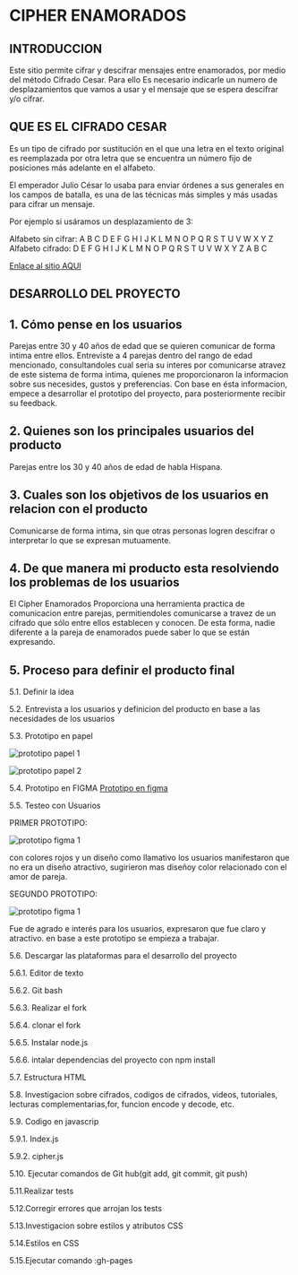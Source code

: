 # CIPHER ENAMORADOS

## INTRODUCCION

Este sitio permite cifrar y descifrar mensajes entre enamorados, por medio del método Cifrado Cesar. Para ello Es necesario indicarle un  numero de desplazamientos que vamos a usar y el mensaje que se espera descifrar y/o cifrar.

## QUE ES EL CIFRADO CESAR

Es un tipo de cifrado por sustitución en el que una letra en el texto original es reemplazada por otra letra que se encuentra un número fijo de posiciones más adelante en el alfabeto.

El emperador Julio César lo usaba para enviar órdenes a sus generales en los campos de batalla, es una de las técnicas más simples y más usadas para cifrar un mensaje.

Por ejemplo si usáramos un desplazamiento de 3:

Alfabeto sin cifrar: A B C D E F G H I J K L M N O P Q R S T U V W X Y Z
Alfabeto cifrado: D E F G H I J K L M N O P Q R S T U V W X Y Z A B C


[Enlace al sitio AQUI](https://erikaarango.github.io/SCL015-cipher/src/index.html)

## DESARROLLO DEL PROYECTO

## 1. Cómo pense en los usuarios

Parejas entre 30 y 40 años de edad que  se quieren comunicar de forma intima entre ellos. Entreviste a 4 parejas dentro del rango de edad mencionado, consultandoles cual seria su interes por comunicarse atravez de este sistema de forma intima, quienes me proporcionaron la informacion sobre sus necesides, gustos y preferencias. Con base en ésta informacion, empece a desarrollar el prototipo del proyecto, para posteriormente recibir su feedback.
 
## 2. Quienes son los principales usuarios del producto

Parejas entre los 30 y 40 años de edad de habla Hispana.

## 3. Cuales son los objetivos de  los usuarios en relacion con el producto

Comunicarse de forma intima, sin que otras personas logren descifrar o  interpretar lo que se expresan mutuamente.

## 4. De que manera mi producto esta resolviendo los problemas de los usuarios

El Cipher Enamorados Proporciona una herramienta practica de comunicacion entre parejas, permitiendoles comunicarse a travez de un cifrado que sólo entre ellos establecen y conocen. De esta forma, nadie diferente a la pareja de enamorados puede saber lo que se están expresando.


## 5. Proceso para definir el producto final

5.1. Definir la idea

5.2. Entrevista a los usuarios y definicion del producto en base a las  necesidades de los usuarios

5.3. Prototipo en papel

![prototipo papel 1](C:\Users\PANDITINHO\Desktop\IM\pPapel1.jpg)

![prototipo papel 2](C:\Users\PANDITINHO\Desktop\IM\pPapel2.jpg)

5.4. Prototipo en FIGMA
[Prototipo en figma](https://www.figma.com/file/VS1vZ5YvlaOFf6iwXH2keQ/cipher-ENAMORADOS?node-id=0%3A1)


5.5. Testeo con Usuarios

PRIMER PROTOTIPO: 


![prototipo figma 1](C:\Users\PANDITINHO\Desktop\IM\pFigma1.jpg)

con colores rojos y un diseño como llamativo
los usuarios manifestaron que no era un diseño atractivo, sugirieron mas diseñoy color relacionado con el amor de pareja.


SEGUNDO PROTOTIPO: 

![prototipo figma 1](C:\Users\PANDITINHO\Desktop\IM\pFigma2.jpg)


Fue de agrado e interés para los usuarios, expresaron que fue claro y atractivo. en base a este prototipo se empieza a trabajar.

5.6. Descargar las plataformas para el desarrollo del proyecto 

  5.6.1. Editor de texto
 
  5.6.2. Git bash
 
  5.6.3. Realizar el fork
 
  5.6.4. clonar el fork
 
  5.6.5. Instalar node.js
 
  5.6.6. intalar dependencias del proyecto con npm install

5.7. Estructura HTML

5.8. Investigacion sobre cifrados, codigos de cifrados, videos, tutoriales, lecturas complementarias,for, funcion encode y decode, etc.

5.9. Codigo en javascrip

  5.9.1. Index.js

  5.9.2. cipher.js

5.10. Ejecutar comandos de Git hub(git add, git commit, git push) 

5.11.Realizar tests

5.12.Corregir errores que arrojan los tests

5.13.Investigacion sobre estilos y atributos CSS

5.14.Estilos en CSS

5.15.Ejecutar comando :gh-pages 





